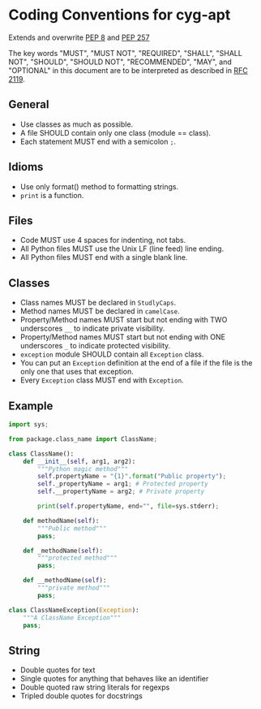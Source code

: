 Coding Conventions for cyg-apt
==============================

Extends and overwrite [PEP 8][] and [PEP 257][]

The key words "MUST", "MUST NOT", "REQUIRED", "SHALL", "SHALL NOT", "SHOULD",
"SHOULD NOT", "RECOMMENDED", "MAY", and "OPTIONAL" in this document are to be
interpreted as described in [RFC 2119][].

[RFC 2119]: http://www.ietf.org/rfc/rfc2119.txt
[PEP 8]: http://www.python.org/dev/peps/pep-0008/
[PEP 257]: http://www.python.org/dev/peps/pep-0257/


General
-------

* Use classes as much as possible.
* A file SHOULD contain only one class (module == class).
* Each statement MUST end with a semicolon `;`.


Idioms
------

* Use only format() method to formatting strings.
* `print` is a function.


Files
-----

* Code MUST use 4 spaces for indenting, not tabs.
* All Python files MUST use the Unix LF (line feed) line ending.
* All Python files MUST end with a single blank line.


Classes
-------

* Class names MUST be declared in `StudlyCaps`.
* Method names MUST be declared in `camelCase`.
* Property/Method names MUST start but not ending with
  TWO underscores `__` to indicate private visibility.
* Property/Method names MUST start but not ending with
  ONE underscores `_` to indicate protected visibility.
* `exception` module SHOULD contain all `Exception` class.
* You can put an `Exception` definition at the end of a file
  if the file is the only one that uses that exception.
* Every `Exception` class MUST end with `Exception`.


Example
-------
```Python
import sys;

from package.class_name import ClassName;

class ClassName():
    def __init__(self, arg1, arg2):
        """Python magic method"""
        self.propertyName = "{1}".format("Public property");
        self._propertyName = arg1; # Protected property
        self.__propertyName = arg2; # Private property

        print(self.propertyName, end="", file=sys.stderr);

    def methodName(self):
        """Public method"""
        pass;

    def _methodName(self):
        """protected method"""
        pass;

    def __methodName(self):
        """private method"""
        pass;

class ClassNameException(Exception):
    """A ClassName Exception"""
    pass;

```


String
------

* Double quotes for text
* Single quotes for anything that behaves like an identifier
* Double quoted raw string literals for regexps
* Tripled double quotes for docstrings
